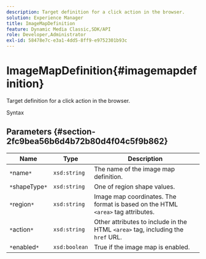 ```yaml
---
description: Target definition for a click action in the browser.
solution: Experience Manager
title: ImageMapDefinition
feature: Dynamic Media Classic,SDK/API
role: Developer,Administrator
exl-id: 58478e7c-e3a1-4dd5-8ff9-e9752301b93c
---
```

# ImageMapDefinition{#imagemapdefinition}

Target definition for a click action in the browser.

 Syntax 

## Parameters {#section-2fc9bea56b6d4b72b80d4f04c5f9b862}

|  Name  | Type  | Description  |
|---|---|---|
|  `*`name`*`  | `xsd:string`  | The name of the image map definition.  |
|  `*`shapeType`*`  | `xsd:string`  | One of region shape values.  |
|  `*`region`*`  | `xsd:string`  |Image map coordinates. The format is based on the HTML `<area>` tag attributes.  |
|  `*`action`*`  | `xsd:string`  |Other attributes to include in the HTML `<area>` tag, including the `href` URL.  |
|  `*`enabled`*`  | `xsd:boolean`  | True if the image map is enabled.  |
